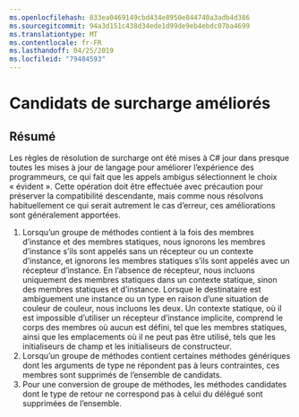 ```yaml
---
ms.openlocfilehash: 833ea0469149cbd434e8950e844740a3adb4d386
ms.sourcegitcommit: 94a3d151c438d34ede1d99de9eb4ebdc07ba4699
ms.translationtype: MT
ms.contentlocale: fr-FR
ms.lasthandoff: 04/25/2019
ms.locfileid: "79484593"
---
```

# <a name="improved-overload-candidates"></a>Candidats de surcharge améliorés

## <a name="summary"></a>Résumé
[summary]: #summary

Les règles de résolution de surcharge ont été mises à C# jour dans presque toutes les mises à jour de langage pour améliorer l’expérience des programmeurs, ce qui fait que les appels ambigus sélectionnent le choix « évident ». Cette opération doit être effectuée avec précaution pour préserver la compatibilité descendante, mais comme nous résolvons habituellement ce qui serait autrement le cas d’erreur, ces améliorations sont généralement apportées.

1. Lorsqu’un groupe de méthodes contient à la fois des membres d’instance et des membres statiques, nous ignorons les membres d’instance s’ils sont appelés sans un récepteur ou un contexte d’instance, et ignorons les membres statiques s’ils sont appelés avec un récepteur d’instance. En l’absence de récepteur, nous incluons uniquement des membres statiques dans un contexte statique, sinon des membres statiques et d’instance. Lorsque le destinataire est ambiguement une instance ou un type en raison d’une situation de couleur de couleur, nous incluons les deux. Un contexte statique, où il est impossible d’utiliser un récepteur d’instance implicite, comprend le corps des membres où aucun est défini, tel que les membres statiques, ainsi que les emplacements où il ne peut pas être utilisé, tels que les initialiseurs de champ et les initialiseurs de constructeur.
2. Lorsqu’un groupe de méthodes contient certaines méthodes génériques dont les arguments de type ne répondent pas à leurs contraintes, ces membres sont supprimés de l’ensemble de candidats.
3. Pour une conversion de groupe de méthodes, les méthodes candidates dont le type de retour ne correspond pas à celui du délégué sont supprimées de l’ensemble.
